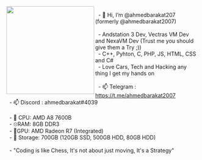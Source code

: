 <center>

<img align='left' src="https://github.com/user-attachments/assets/71db8451-ed9d-499b-aae6-e059a3d53677" width="230" margin="20px">


</center>

&nbsp;&nbsp;- 👋 Hi, I’m @ahmedbarakat207 (formerly @ahmedbarakat2007)<br><br>
&nbsp;&nbsp;- Andstation 3 Dev, Vectras VM Dev and NexaVM Dev (Trust me you should give them a Try ;))<br>
&nbsp;&nbsp;- C++, Pyhton, C, PHP, JS, HTML, CSS and C#<br>
&nbsp;&nbsp;- Love Cars, Tech and Hacking any thing I get my hands on<br><br>
&nbsp;&nbsp;- 📫 Telegram : https://t.me/ahmedbarakat2007<br>
&nbsp;&nbsp;- 📫 Discord : ahmedbarakat#4039<br><br>
&nbsp;&nbsp;- 🔲 CPU: AMD A8 7600B<br>
&nbsp;&nbsp;- ⏲RAM: 8GB DDR3<br>
&nbsp;&nbsp;- 🔲GPU: AMD Radeon R7 (Integrated)<br>
&nbsp;&nbsp;- 💾 Storage: 700GB (120GB SSD, 500GB HDD, 80GB HDD)<br><br>
&nbsp;&nbsp;- "Coding is like Chess, It's not about just moving, It's a Strategy"<br>

